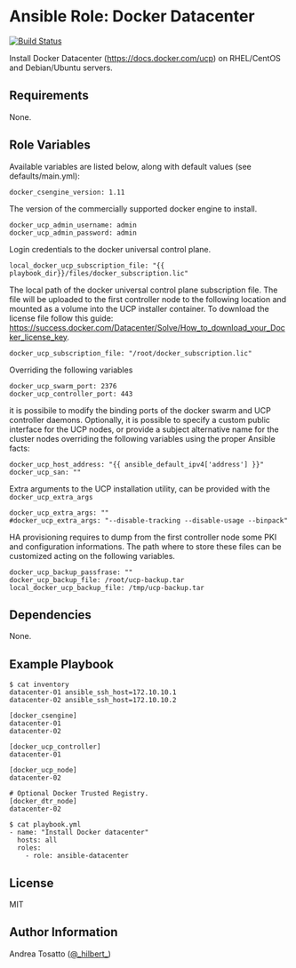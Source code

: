 Ansible Role: Docker Datacenter
===============================

[![Build Status](https://travis-ci.org/atosatto/ansible-datacenter.svg?branch=master)](https://travis-ci.org/atosatto/ansible-datacenter)

Install Docker Datacenter (https://docs.docker.com/ucp) on RHEL/CentOS and
Debian/Ubuntu servers.

Requirements
------------

None.

Role Variables
--------------

Available variables are listed below, along with default values (see defaults/main.yml):

    docker_csengine_version: 1.11

The version of the commercially supported docker engine to install.

    docker_ucp_admin_username: admin
    docker_ucp_admin_password: admin

Login credentials to the docker universal control plane.

    local_docker_ucp_subscription_file: "{{ playbook_dir}}/files/docker_subscription.lic"

The local path of the docker universal control plane subscription file.
The file will be uploaded to the first controller node to the following
location and mounted as a volume into the UCP installer container.
To download the license file follow this guide: https://success.docker.com/Datacenter/Solve/How_to_download_your_Docker_license_key.

    docker_ucp_subscription_file: "/root/docker_subscription.lic"

Overriding the following variables

    docker_ucp_swarm_port: 2376
    docker_ucp_controller_port: 443

it is possibile to modify the binding ports of the docker swarm and UCP controller daemons.
Optionally, it is possible to specify a custom public interface for the UCP nodes,
or provide a subject alternative name for the cluster nodes overriding the following
variables using the proper Ansible facts:

    docker_ucp_host_address: "{{ ansible_default_ipv4['address'] }}"
    docker_ucp_san: ""

Extra arguments to the UCP installation utility, can be provided with
the `docker_ucp_extra_args`

    docker_ucp_extra_args: ""
    #docker_ucp_extra_args: "--disable-tracking --disable-usage --binpack"

HA provisioning requires to dump from the first controller node some PKI and
configuration informations. The path where to store these files can be
customized acting on the following variables.

    docker_ucp_backup_passfrase: ""
    docker_ucp_backup_file: /root/ucp-backup.tar
    local_docker_ucp_backup_file: /tmp/ucp-backup.tar


Dependencies
------------

None.

Example Playbook
----------------

    $ cat inventory
    datacenter-01 ansible_ssh_host=172.10.10.1
    datacenter-02 ansible_ssh_host=172.10.10.2

    [docker_csengine]
    datacenter-01
    datacenter-02

    [docker_ucp_controller]
    datacenter-01

    [docker_ucp_node]
    datacenter-02

    # Optional Docker Trusted Registry.
    [docker_dtr_node]
    datacenter-02

    $ cat playbook.yml
    - name: "Install Docker datacenter"
      hosts: all
      roles:
        - role: ansible-datacenter

License
-------

MIT

Author Information
------------------

Andrea Tosatto ([@\_hilbert\_](https://twitter.com/_hilbert_))

